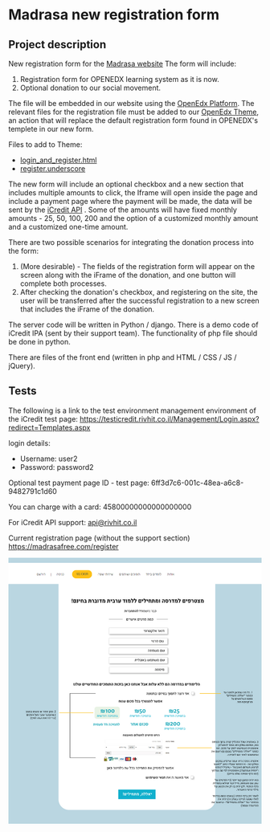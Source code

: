 # Madrasa new registration form
## Project description

New registration form for the [Madrasa website](https://madrasafree.com/)
The form will include: 

1. Registration form for OPENEDX learning system as it is now.
2. Optional donation to our social movement.

The file will be embedded in our website using the [OpenEdx Platform](https://github.com/edx/edx-platform). The relevant files for the registration file must be added to our [OpenEdx Theme](https://github.com/amitbend/madrasa_theme
), an action that will replace the default registration form found in OPENEDX's templete in our new form.

Files to add to Theme:
* [login_and_register.html](https://github.com/edx/edx-platform/blob/master/lms/templates/student_account/login_and_register.html)
* [register.underscore](https://github.com/edx/edx-platform/blob/master/lms/templates/student_account/register.underscore)

The new form will include an optional checkbox and a new section that includes multiple amounts to click, the Iframe will open inside the page and include a payment page where the payment will be made, the data will be sent by the [iCredit API](https://drive.google.com/file/d/1iBw3O1Jzl2v9pgbFBxqteXAIDjdeamgH/view?usp=sharing) . Some of the amounts will have fixed monthly amounts - 25, 50, 100, 200 and the option of a customized monthly amount and a customized one-time amount.

There are two possible scenarios for integrating the donation process into the form:
1. (More desirable) - The fields of the registration form will appear on the screen along with the iFrame of the donation, and one button will complete both processes.
2. After checking the donation's checkbox, and registering on the site, the user will be transferred after the successful registration to a new screen that includes the iFrame of the donation. 

The server code will be written in Python / django. There is a demo code of iCredit IPA (sent by their support team). 
The functionality of php file should be done in python. 

There are files of the front end (written in php and HTML / CSS / JS / jQuery).


## Tests

The following is a link to the test environment management environment of the iCredit test page:
https://testicredit.rivhit.co.il/Management/Login.aspx?redirect=Templates.aspx

login details:

* Username: user2
* Password: password2

Optional test payment page ID - test page:
6ff3d7c6-001c-48ea-a6c8-9482791c1d60

You can charge with a card:
45800000000000000000

For iCredit API support:
api@rivhit.co.il

Current registration page (without the support section)
https://madrasafree.com/register


![Form style and UI](https://github.com/madrasafree/Madrasa-new-registration-form/blob/main/style_and_UI%20.jpg)

